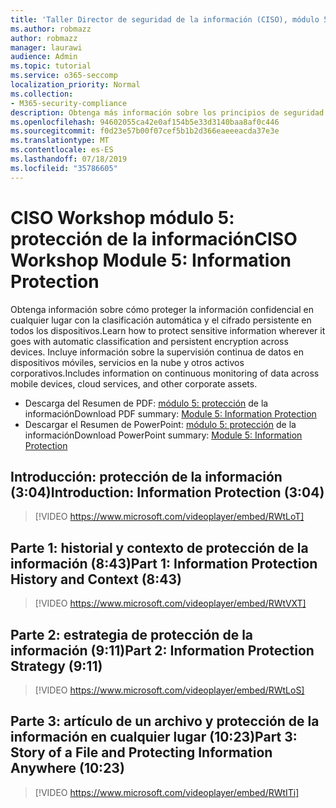 ```yaml
---
title: 'Taller Director de seguridad de la información (CISO), módulo 5: protección de la información'
ms.author: robmazz
author: robmazz
manager: laurawi
audience: Admin
ms.topic: tutorial
ms.service: o365-seccomp
localization_priority: Normal
ms.collection:
- M365-security-compliance
description: Obtenga más información sobre los principios de seguridad y las recomendaciones para modernizar la seguridad de su organización.
ms.openlocfilehash: 94602055ca42e0af154b5e33d3140baa8af0c446
ms.sourcegitcommit: f0d23e57b00f07cef5b1b2d366eaeeeacda37e3e
ms.translationtype: MT
ms.contentlocale: es-ES
ms.lasthandoff: 07/18/2019
ms.locfileid: "35786605"
---
```

# <a name="ciso-workshop-module-5-information-protection"></a><span data-ttu-id="958d7-103">CISO Workshop módulo 5: protección de la información</span><span class="sxs-lookup"><span data-stu-id="958d7-103">CISO Workshop Module 5: Information Protection</span></span>

<span data-ttu-id="958d7-104">Obtenga información sobre cómo proteger la información confidencial en cualquier lugar con la clasificación automática y el cifrado persistente en todos los dispositivos.</span><span class="sxs-lookup"><span data-stu-id="958d7-104">Learn how to protect sensitive information wherever it goes with automatic classification and persistent encryption across devices.</span></span> <span data-ttu-id="958d7-105">Incluye información sobre la supervisión continua de datos en dispositivos móviles, servicios en la nube y otros activos corporativos.</span><span class="sxs-lookup"><span data-stu-id="958d7-105">Includes information on continuous monitoring of data across mobile devices, cloud services, and other corporate assets.</span></span>

- <span data-ttu-id="958d7-106">Descarga del Resumen de PDF: [módulo 5: protección](media/ciso-workshop-5-information-protection-strategy.pdf) de la información</span><span class="sxs-lookup"><span data-stu-id="958d7-106">Download PDF summary: [Module 5: Information Protection](media/ciso-workshop-5-information-protection-strategy.pdf)</span></span>
- <span data-ttu-id="958d7-107">Descargar el Resumen de PowerPoint: [módulo 5: protección](https://docs.microsoft.com/office365/securitycompliance/media/ciso-workshop-5-information-protection-strategy.pptx) de la información</span><span class="sxs-lookup"><span data-stu-id="958d7-107">Download PowerPoint summary: [Module 5: Information Protection](https://docs.microsoft.com/office365/securitycompliance/media/ciso-workshop-5-information-protection-strategy.pptx)</span></span>

## <a name="introduction-information-protection-304"></a><span data-ttu-id="958d7-108">Introducción: protección de la información (3:04)</span><span class="sxs-lookup"><span data-stu-id="958d7-108">Introduction: Information Protection (3:04)</span></span>

> [!VIDEO https://www.microsoft.com/videoplayer/embed/RWtLoT]

## <a name="part-1-information-protection-history-and-context-843"></a><span data-ttu-id="958d7-109">Parte 1: historial y contexto de protección de la información (8:43)</span><span class="sxs-lookup"><span data-stu-id="958d7-109">Part 1: Information Protection History and Context (8:43)</span></span>

> [!VIDEO https://www.microsoft.com/videoplayer/embed/RWtVXT]

## <a name="part-2-information-protection-strategy-911"></a><span data-ttu-id="958d7-110">Parte 2: estrategia de protección de la información (9:11)</span><span class="sxs-lookup"><span data-stu-id="958d7-110">Part 2: Information Protection Strategy (9:11)</span></span>

> [!VIDEO https://www.microsoft.com/videoplayer/embed/RWtLoS]

## <a name="part-3-story-of-a-file-and-protecting-information-anywhere-1023"></a><span data-ttu-id="958d7-111">Parte 3: artículo de un archivo y protección de la información en cualquier lugar (10:23)</span><span class="sxs-lookup"><span data-stu-id="958d7-111">Part 3: Story of a File and Protecting Information Anywhere (10:23)</span></span>

> [!VIDEO https://www.microsoft.com/videoplayer/embed/RWtITi]